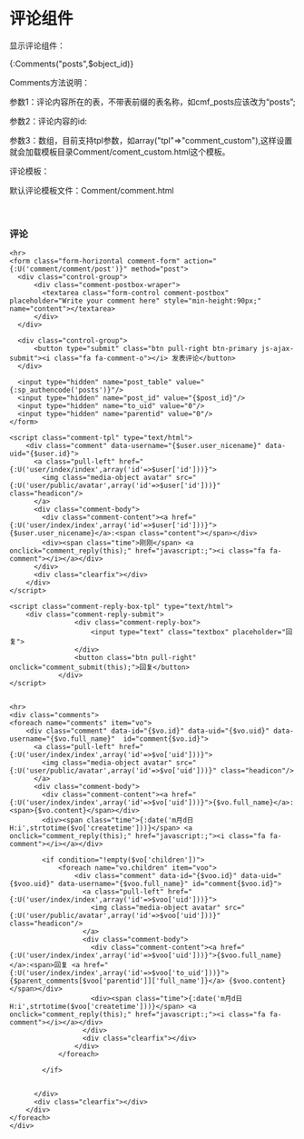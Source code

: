 # 评论组件
显示评论组件：

{:Comments("posts",$object_id)}

<!-- 评论文章表里的某个id为$object_id的文章-->
Comments方法说明：

参数1：评论内容所在的表，不带表前缀的表名称，如cmf_posts应该改为“posts”;

参数2：评论内容的id:

参数3：数组，目前支持tpl参数，如array("tpl"=>"comment_custom"),这样设置就会加载模板目录Comment/coment_custom.html这个模板。



评论模板：

默认评论模板文件：Comment/comment.html

<br>
<h3>评论</h3>
<div class="comment-area">

	<hr>
	<form class="form-horizontal comment-form" action="{:U('comment/comment/post')}" method="post">
	  <div class="control-group">
		  <div class="comment-postbox-wraper">
		  	<textarea class="form-control comment-postbox" placeholder="Write your comment here" style="min-height:90px;"  name="content"></textarea>
		  </div>
	  </div>
	  
	  <div class="control-group">
	      <button type="submit" class="btn pull-right btn-primary js-ajax-submit"><i class="fa fa-comment-o"></i> 发表评论</button>
	  </div>
	  
	  <input type="hidden" name="post_table" value="{:sp_authencode('posts')}"/>
	  <input type="hidden" name="post_id" value="{$post_id}"/>
	  <input type="hidden" name="to_uid" value="0"/>
	  <input type="hidden" name="parentid" value="0"/>
	</form>
	
	<script class="comment-tpl" type="text/html">
		<div class="comment" data-username="{$user.user_nicename}" data-uid="{$user.id}">
		  <a class="pull-left" href="{:U('user/index/index',array('id'=>$user['id']))}">
		    <img class="media-object avatar" src="{:U('user/public/avatar',array('id'=>$user['id']))}" class="headicon"/>
		  </a>
		  <div class="comment-body">
		    <div class="comment-content"><a href="{:U('user/index/index',array('id'=>$user['id']))}">{$user.user_nicename}</a>:<span class="content"></span></div>
		    <div><span class="time">刚刚</span> <a onclick="comment_reply(this);" href="javascript:;"><i class="fa fa-comment"></i></a></div>
		  </div>
		  <div class="clearfix"></div>
		</div>
	</script>
	
	<script class="comment-reply-box-tpl" type="text/html">
		<div class="comment-reply-submit">
                    <div class="comment-reply-box">
                        <input type="text" class="textbox" placeholder="回复">
                    </div>
                    <button class="btn pull-right" onclick="comment_submit(this);">回复</button>
                </div>
	</script>
	
	
	<hr>
	<div class="comments">
	<foreach name="comments" item="vo">
	 	<div class="comment" data-id="{$vo.id}" data-uid="{$vo.uid}" data-username="{$vo.full_name}"  id="comment{$vo.id}">
		  <a class="pull-left" href="{:U('user/index/index',array('id'=>$vo['uid']))}">
		    <img class="media-object avatar" src="{:U('user/public/avatar',array('id'=>$vo['uid']))}" class="headicon"/>
		  </a>
		  <div class="comment-body">
		    <div class="comment-content"><a href="{:U('user/index/index',array('id'=>$vo['uid']))}">{$vo.full_name}</a>:<span>{$vo.content}</span></div>
		    <div><span class="time">{:date('m月d日  H:i',strtotime($vo['createtime']))}</span> <a onclick="comment_reply(this);" href="javascript:;"><i class="fa fa-comment"></i></a></div>
		    
		    <if condition="!empty($vo['children'])">
		    	<foreach name="vo.children" item="voo">
			    	<div class="comment" data-id="{$voo.id}" data-uid="{$voo.uid}" data-username="{$voo.full_name}" id="comment{$voo.id}">
					  <a class="pull-left" href="{:U('user/index/index',array('id'=>$voo['uid']))}">
					    <img class="media-object avatar" src="{:U('user/public/avatar',array('id'=>$voo['uid']))}" class="headicon"/>
					  </a>
					  <div class="comment-body">
					    <div class="comment-content"><a href="{:U('user/index/index',array('id'=>$voo['uid']))}">{$voo.full_name}</a>:<span>回复 <a href="{:U('user/index/index',array('id'=>$voo['to_uid']))}">{$parent_comments[$voo['parentid']]['full_name']}</a> {$voo.content}</span></div>
					    <div><span class="time">{:date('m月d日  H:i',strtotime($voo['createtime']))}</span> <a onclick="comment_reply(this);" href="javascript:;"><i class="fa fa-comment"></i></a></div>
					  </div>
					  <div class="clearfix"></div>
					</div>
		    	</foreach>
		    
		    </if>
		    
		    
		  </div>
		  <div class="clearfix"></div>
		</div>
	</foreach>
	</div>
	
</div>
